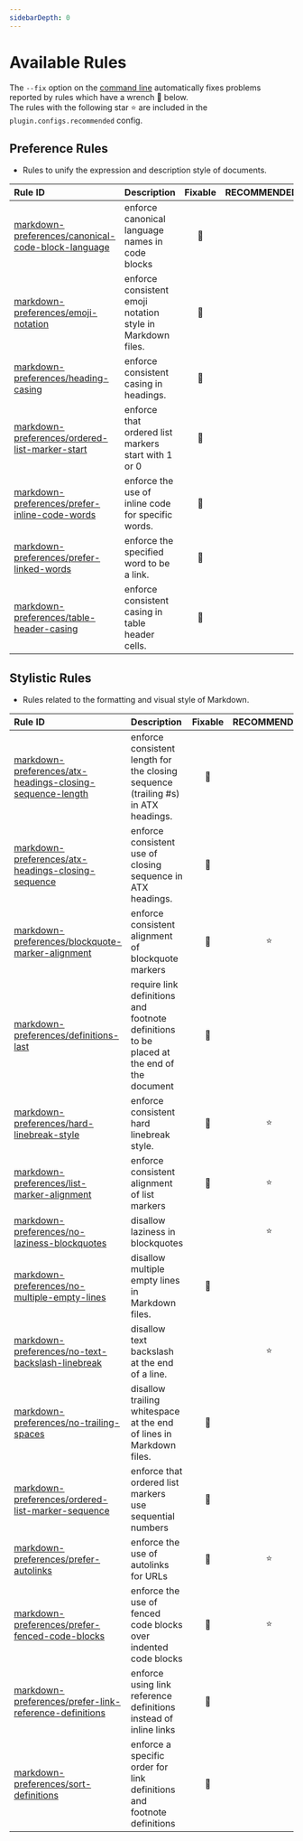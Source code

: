```yaml
---
sidebarDepth: 0
---
```


# Available Rules

The `--fix` option on the [command line](https://eslint.org/docs/user-guide/command-line-interface#fixing-problems) automatically fixes problems reported by rules which have a wrench 🔧 below.\
The rules with the following star ⭐ are included in the `plugin.configs.recommended` config.

<!-- This file is automatically generated in tools/update-docs-rules-index.js, do not change! -->

<!-- prettier-ignore-start -->

## Preference Rules

- Rules to unify the expression and description style of documents.

| Rule ID | Description | Fixable | RECOMMENDED |
|:--------|:------------|:-------:|:-----------:|
| [markdown-preferences/canonical-code-block-language](./canonical-code-block-language.md) | enforce canonical language names in code blocks | 🔧 |  |
| [markdown-preferences/emoji-notation](./emoji-notation.md) | enforce consistent emoji notation style in Markdown files. | 🔧 |  |
| [markdown-preferences/heading-casing](./heading-casing.md) | enforce consistent casing in headings. | 🔧 |  |
| [markdown-preferences/ordered-list-marker-start](./ordered-list-marker-start.md) | enforce that ordered list markers start with 1 or 0 | 🔧 |  |
| [markdown-preferences/prefer-inline-code-words](./prefer-inline-code-words.md) | enforce the use of inline code for specific words. | 🔧 |  |
| [markdown-preferences/prefer-linked-words](./prefer-linked-words.md) | enforce the specified word to be a link. | 🔧 |  |
| [markdown-preferences/table-header-casing](./table-header-casing.md) | enforce consistent casing in table header cells. | 🔧 |  |

## Stylistic Rules

- Rules related to the formatting and visual style of Markdown.

| Rule ID | Description | Fixable | RECOMMENDED |
|:--------|:------------|:-------:|:-----------:|
| [markdown-preferences/atx-headings-closing-sequence-length](./atx-headings-closing-sequence-length.md) | enforce consistent length for the closing sequence (trailing #s) in ATX headings. | 🔧 |  |
| [markdown-preferences/atx-headings-closing-sequence](./atx-headings-closing-sequence.md) | enforce consistent use of closing sequence in ATX headings. | 🔧 |  |
| [markdown-preferences/blockquote-marker-alignment](./blockquote-marker-alignment.md) | enforce consistent alignment of blockquote markers | 🔧 | ⭐ |
| [markdown-preferences/definitions-last](./definitions-last.md) | require link definitions and footnote definitions to be placed at the end of the document | 🔧 |  |
| [markdown-preferences/hard-linebreak-style](./hard-linebreak-style.md) | enforce consistent hard linebreak style. | 🔧 | ⭐ |
| [markdown-preferences/list-marker-alignment](./list-marker-alignment.md) | enforce consistent alignment of list markers | 🔧 | ⭐ |
| [markdown-preferences/no-laziness-blockquotes](./no-laziness-blockquotes.md) | disallow laziness in blockquotes |  | ⭐ |
| [markdown-preferences/no-multiple-empty-lines](./no-multiple-empty-lines.md) | disallow multiple empty lines in Markdown files. | 🔧 |  |
| [markdown-preferences/no-text-backslash-linebreak](./no-text-backslash-linebreak.md) | disallow text backslash at the end of a line. |  | ⭐ |
| [markdown-preferences/no-trailing-spaces](./no-trailing-spaces.md) | disallow trailing whitespace at the end of lines in Markdown files. | 🔧 |  |
| [markdown-preferences/ordered-list-marker-sequence](./ordered-list-marker-sequence.md) | enforce that ordered list markers use sequential numbers | 🔧 |  |
| [markdown-preferences/prefer-autolinks](./prefer-autolinks.md) | enforce the use of autolinks for URLs | 🔧 | ⭐ |
| [markdown-preferences/prefer-fenced-code-blocks](./prefer-fenced-code-blocks.md) | enforce the use of fenced code blocks over indented code blocks | 🔧 | ⭐ |
| [markdown-preferences/prefer-link-reference-definitions](./prefer-link-reference-definitions.md) | enforce using link reference definitions instead of inline links | 🔧 |  |
| [markdown-preferences/sort-definitions](./sort-definitions.md) | enforce a specific order for link definitions and footnote definitions | 🔧 |  |

<!-- prettier-ignore-end -->
